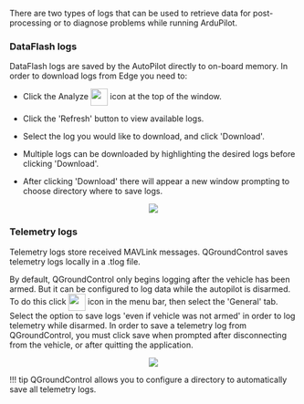 There are two types of logs that can be used to retrieve data for post-processing or to diagnose problems while running
ArduPilot.


### DataFlash logs

DataFlash logs are saved by the AutoPilot directly to on-board memory. In order to download logs from Edge you need to:

* Click the Analyze  <span style="text-align: center;"> <img src="../../img/qgc/analyze_button.png" style="width: 30px; vertical-align:middle"></span> icon 
at the top of the window.

* Click the 'Refresh' button to view available logs.

* Select the log you would like to download, and click 'Download'.

* Multiple logs can be downloaded by highlighting the desired logs before clicking 'Download'.

* After clicking 'Download' there will appear a new window prompting to choose directory where to save logs.  

<div style="text-align: center;"><img src="../../img/qgc/log-download.png"> </div>
       

### Telemetry logs

Telemetry logs store received MAVLink messages. QGroundControl saves telemetry logs locally in a .tlog file. 

By default, QGroundControl only begins logging after the vehicle has been armed. But it can be configured to
log data while the autopilot is disarmed. To do this click <span style="text-align: center;">
<img src="../../img/quickstart/qgc_settings_button.png" style="width: 30px; vertical-align:middle"></span> icon in the
menu bar, then select the 'General' tab. Select the option to save logs 'even if vehicle was not armed' in order to log 
telemetry while disarmed. In order to save a telemetry log from QGroundControl, you must click save when prompted after
disconnecting from the vehicle, or after quitting the application.

<div style="text-align: center;"><img src="../../img/qgc/logging-when-disarmed.png"> </div>

!!! tip
    QGroundControl allows you to configure a directory to automatically save all telemetry logs.


